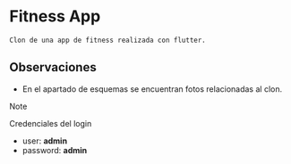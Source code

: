 # Fitness App
    Clon de una app de fitness realizada con flutter.

## Observaciones

- En el apartado de esquemas se encuentran fotos relacionadas al clon.

> [!NOTE]
> Credenciales del login
> - user: **admin**
> - password: **admin**